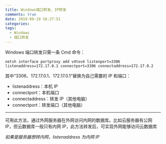 ```yaml
---
title: Windows端口转发、IP转发
comments: true
date: 2019-09-19 16:27:51
categories:
tags:
  - Windows
  - 端口转发
---
```


Windows 端口转发只需一条 Cmd 命令：

```
netsh interface portproxy add v4tov4 listenport=3306 listenaddress=172.17.0.1 connectport=3306 connectaddress=172.17.0.2
```

其中“3306、172.17.0.1、172.17.0.1”替换为自己需要的 IP 和端口：

- listenaddress：本机 IP
- connectport：本机端口
- connectaddress：转发 IP（其他电脑）
- connectport：转发端口（其他电脑）

---

可用此方法，通过外网服务器在外网访问内网的数据库。比如云服务器有公网 IP，但云数据库一般只有内网 IP，此方法转发后，可实现外网能够访问云数据库

_如果是服务器想转内网，listenaddress 为内网 IP_
